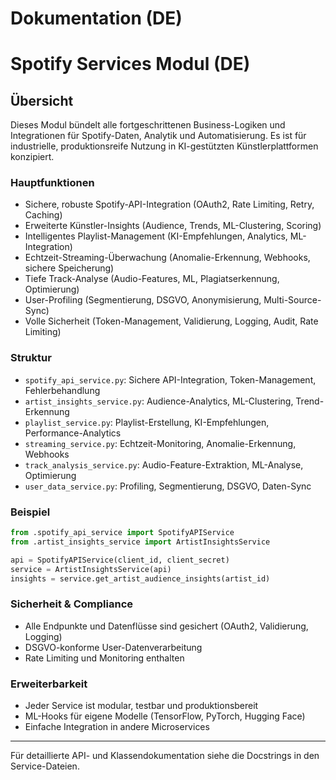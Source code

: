 # Dokumentation (DE)

# Spotify Services Modul (DE)

## Übersicht
Dieses Modul bündelt alle fortgeschrittenen Business-Logiken und Integrationen für Spotify-Daten, Analytik und Automatisierung. Es ist für industrielle, produktionsreife Nutzung in KI-gestützten Künstlerplattformen konzipiert.

### Hauptfunktionen
- Sichere, robuste Spotify-API-Integration (OAuth2, Rate Limiting, Retry, Caching)
- Erweiterte Künstler-Insights (Audience, Trends, ML-Clustering, Scoring)
- Intelligentes Playlist-Management (KI-Empfehlungen, Analytics, ML-Integration)
- Echtzeit-Streaming-Überwachung (Anomalie-Erkennung, Webhooks, sichere Speicherung)
- Tiefe Track-Analyse (Audio-Features, ML, Plagiatserkennung, Optimierung)
- User-Profiling (Segmentierung, DSGVO, Anonymisierung, Multi-Source-Sync)
- Volle Sicherheit (Token-Management, Validierung, Logging, Audit, Rate Limiting)

### Struktur
- `spotify_api_service.py`: Sichere API-Integration, Token-Management, Fehlerbehandlung
- `artist_insights_service.py`: Audience-Analytics, ML-Clustering, Trend-Erkennung
- `playlist_service.py`: Playlist-Erstellung, KI-Empfehlungen, Performance-Analytics
- `streaming_service.py`: Echtzeit-Monitoring, Anomalie-Erkennung, Webhooks
- `track_analysis_service.py`: Audio-Feature-Extraktion, ML-Analyse, Optimierung
- `user_data_service.py`: Profiling, Segmentierung, DSGVO, Daten-Sync

### Beispiel
```python
from .spotify_api_service import SpotifyAPIService
from .artist_insights_service import ArtistInsightsService

api = SpotifyAPIService(client_id, client_secret)
service = ArtistInsightsService(api)
insights = service.get_artist_audience_insights(artist_id)
```

### Sicherheit & Compliance
- Alle Endpunkte und Datenflüsse sind gesichert (OAuth2, Validierung, Logging)
- DSGVO-konforme User-Datenverarbeitung
- Rate Limiting und Monitoring enthalten

### Erweiterbarkeit
- Jeder Service ist modular, testbar und produktionsbereit
- ML-Hooks für eigene Modelle (TensorFlow, PyTorch, Hugging Face)
- Einfache Integration in andere Microservices

---
Für detaillierte API- und Klassendokumentation siehe die Docstrings in den Service-Dateien.

